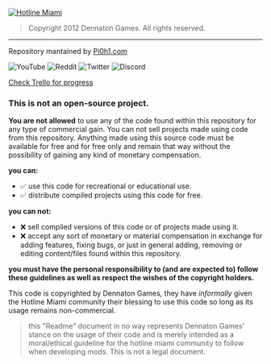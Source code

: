 [![Hotline Miami](https://styles.redditmedia.com/t5_2vd6z/styles/bannerPositionedImage_m2yvaegmyyv41.png "Hotline Miami")](https://hotlinemiami.com/ "Hotline Miami")
>Copyright 2012 Dennaton Games. All rights reserved.
------------

Repository mantained by [Pi0h1.com](https://pi0h1.com/)

![YouTube](https://img.shields.io/youtube/channel/subscribers/UCBiNWVcdD-LMhVKh1ndDRDw?style=social) ![Reddit](https://img.shields.io/reddit/subreddit-subscribers/HotlineMiami?style=social) ![Twitter](https://img.shields.io/twitter/follow/Pi0h1?style=social) ![Discord](https://img.shields.io/discord/649425678206369821?logo=Discord&logoColor=white&style=plastic)

[Check Trello for progress](https://trello.com/b/E42sa2qE/hotline-miami-studio "Check Trello for progress")

### **This is not an open-source project.**
**You are not allowed** to use any of the code found within this repository for any type of commercial gain. You can not sell projects made using code from this repository. Anything made using this source code must be available for free and for free only and remain that way without the possibility of gaining any kind of monetary compensation.

**you can:**
- ✅ use this code for recreational or educational use.
- ✅ distribute compiled projects using this code for free.

**you can not:**
- ❌ sell compiled versions of this code or of projects made using it.
- ❌ accept any sort of monetary or material compensation in exchange for adding features, fixing bugs, or just in general adding, removing or editing content/files found within this repository.

**you must have the personal responsibility to (and are expected to) follow these guidelines as well as respect the wishes of the copyright holders.**

This code is copyrighted by Dennaton Games, they have *informally* given the Hotline Miami community their blessing to use this code so long as its usage remains non-commercial.

>this "Readme" document in no way represents Dennaton Games' stance on the usage of their code and is merely intended as a moral/ethical guideline for the hotline miami community to follow when developing mods. This is not a legal document.
